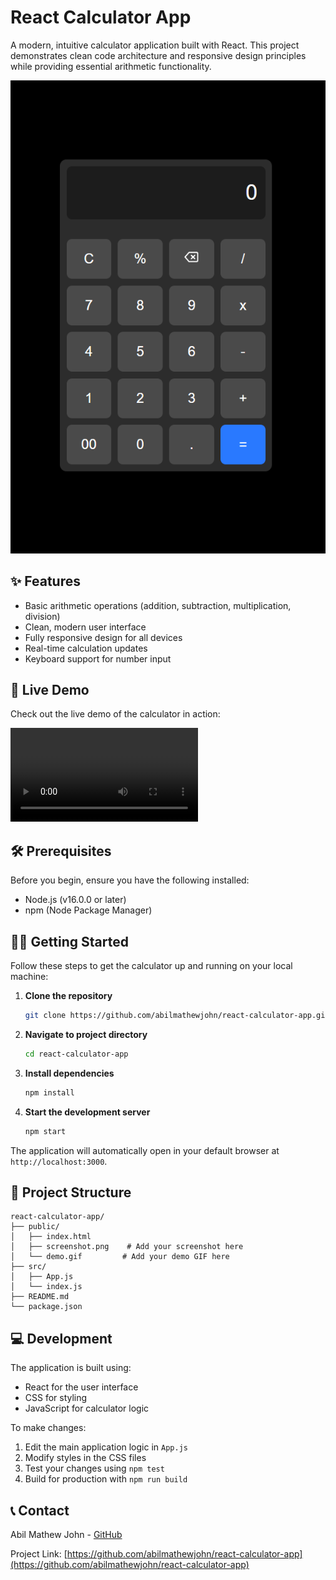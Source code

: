 # React Calculator App

A modern, intuitive calculator application built with React. This project demonstrates clean code architecture and responsive design principles while providing essential arithmetic functionality.

![Calculator Screenshot](./public/screenshot.png)

## ✨ Features

- Basic arithmetic operations (addition, subtraction, multiplication, division)
- Clean, modern user interface
- Fully responsive design for all devices
- Real-time calculation updates
- Keyboard support for number input

## 🚀 Live Demo

Check out the live demo of the calculator in action:

![Calculator Demo](./public/demo.mp4)

## 🛠️ Prerequisites

Before you begin, ensure you have the following installed:
- Node.js (v16.0.0 or later)
- npm (Node Package Manager)

## 🏃‍♂️ Getting Started

Follow these steps to get the calculator up and running on your local machine:

1. **Clone the repository**
   ```bash
   git clone https://github.com/abilmathewjohn/react-calculator-app.git
   ```

2. **Navigate to project directory**
   ```bash
   cd react-calculator-app
   ```

3. **Install dependencies**
   ```bash
   npm install
   ```

4. **Start the development server**
   ```bash
   npm start
   ```

The application will automatically open in your default browser at `http://localhost:3000`.

## 📁 Project Structure

```
react-calculator-app/
├── public/
│   ├── index.html
│   ├── screenshot.png    # Add your screenshot here
│   └── demo.gif         # Add your demo GIF here
├── src/
│   ├── App.js
│   └── index.js
├── README.md
└── package.json
```

## 💻 Development

The application is built using:
- React for the user interface
- CSS for styling
- JavaScript for calculator logic

To make changes:
1. Edit the main application logic in `App.js`
2. Modify styles in the CSS files
3. Test your changes using `npm test`
4. Build for production with `npm run build`

## 📞 Contact

Abil Mathew John - [GitHub](https://github.com/abilmathewjohn)

Project Link: [https://github.com/abilmathewjohn/react-calculator-app](https://github.com/abilmathewjohn/react-calculator-app)